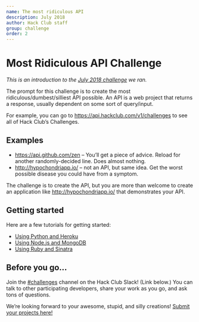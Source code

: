```yaml
---
name: The most ridiculous API
description: July 2018
author: Hack Club staff
group: challenge
order: 2
---
```


# Most Ridiculous API Challenge

_This is an introduction to the [July 2018 challenge](https://hackclub.com/challenge) we ran._

The prompt for this challenge is to create the most ridiculous/dumbest/silliest API possible. An API is a web project that returns a response, usually dependent on some sort of query/input.

For example, you can go to https://api.hackclub.com/v1/challenges to see all of Hack Club’s Challenges.

## Examples

- https://api.github.com/zen – You’ll get a piece of advice. Reload for another randomly-decided line. Does almost nothing.
- http://hypochondriapp.io/ – not an API, but same idea. Get the worst possible disease you could have from a symptom.

The challenge is to create the API, but you are more than welcome to create an application like http://hypochondriapp.io/ that demonstrates your API.

## Getting started

Here are a few tutorials for getting started:

- [Using Python and Heroku](https://spapas.github.io/2014/06/30/rest-flask-mongodb-heroku/)
- [Using Node.js and MongoDB](https://hackernoon.com/restful-api-design-with-node-js-26ccf66eab09)
- [Using Ruby and Sinatra](https://x-team.com/blog/how-to-create-a-ruby-api-with-sinatra/)

## Before you go…

Join the [#challenges](https://hackclub.slack.com/messages/CAE2E3LLT/) channel on the Hack Club Slack! (Link below.) You can talk to other participating developers, share your work as you go, and ask tons of questions.

We’re looking forward to your awesome, stupid, and silly creations! [Submit your projects here!](https://hackclub.com/challenge)
